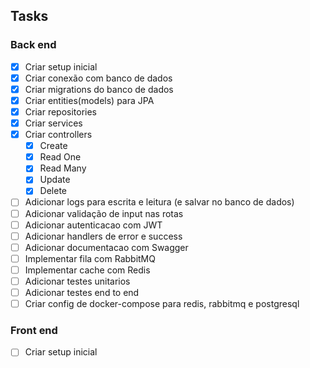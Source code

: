 ## Tasks

### Back end

- [x] Criar setup inicial
- [x] Criar conexão com banco de dados
- [x] Criar migrations do banco de dados
- [x] Criar entities(models) para JPA
- [x] Criar repositories
- [x] Criar services
- [x] Criar controllers
  - [x] Create
  - [x] Read One
  - [x] Read Many
  - [x] Update
  - [x] Delete
- [ ] Adicionar logs para escrita e leitura (e salvar no banco de dados)
- [ ] Adicionar validação de input nas rotas
- [ ] Adicionar autenticacao com JWT
- [ ] Adicionar handlers de error e success
- [ ] Adicionar documentacao com Swagger
- [ ] Implementar fila com RabbitMQ
- [ ] Implementar cache com Redis
- [ ] Adicionar testes unitarios
- [ ] Adicionar testes end to end
- [ ] Criar config de docker-compose para redis, rabbitmq e postgresql

### Front end

- [ ] Criar setup inicial
